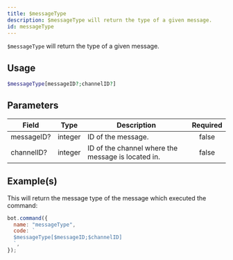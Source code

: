 ```yaml
---
title: $messageType
description: $messageType will return the type of a given message.
id: messageType
---
```


`$messageType` will return the type of a given message.

## Usage

```php
$messageType[messageID?;channelID?]
```

## Parameters

| Field      | Type    | Description                                        | Required |
| ---------- | ------- | -------------------------------------------------- | :------: |
| messageID? | integer | ID of the message.                                 |  false   |
| channelID? | integer | ID of the channel where the message is located in. |  false   |

## Example(s)

This will return the message type of the message which executed the command:

```javascript
bot.command({
  name: "messageType",
  code: `
  $messageType[$messageID;$channelID]
  `,
});
```
